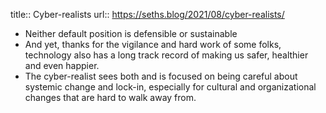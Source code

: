 title:: Cyber-realists
url:: https://seths.blog/2021/08/cyber-realists/

- Neither default position is defensible or sustainable
- And yet, thanks for the vigilance and hard work of some folks, technology also has a long track record of making us safer, healthier and even happier.
- The cyber-realist sees both and is focused on being careful about systemic change and lock-in, especially for cultural and organizational changes that are hard to walk away from.